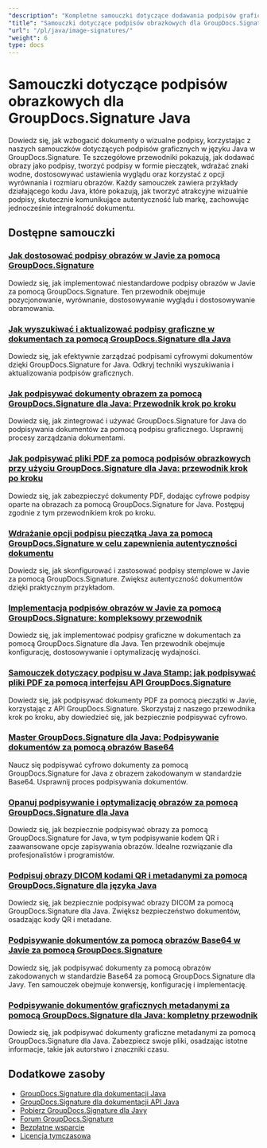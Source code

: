 ```yaml
---
"description": "Kompletne samouczki dotyczące dodawania podpisów graficznych, znaków wodnych i pieczęci do dokumentów przy użyciu GroupDocs.Signature dla Java."
"title": "Samouczki dotyczące podpisów obrazkowych dla GroupDocs.Signature Java"
"url": "/pl/java/image-signatures/"
"weight": 6
type: docs
---
```

# Samouczki dotyczące podpisów obrazkowych dla GroupDocs.Signature Java

Dowiedz się, jak wzbogacić dokumenty o wizualne podpisy, korzystając z naszych samouczków dotyczących podpisów graficznych w języku Java w GroupDocs.Signature. Te szczegółowe przewodniki pokazują, jak dodawać obrazy jako podpisy, tworzyć podpisy w formie pieczątek, wdrażać znaki wodne, dostosowywać ustawienia wyglądu oraz korzystać z opcji wyrównania i rozmiaru obrazów. Każdy samouczek zawiera przykłady działającego kodu Java, które pokazują, jak tworzyć atrakcyjne wizualnie podpisy, skutecznie komunikujące autentyczność lub markę, zachowując jednocześnie integralność dokumentu.

## Dostępne samouczki

### [Jak dostosować podpisy obrazów w Javie za pomocą GroupDocs.Signature](./customize-image-signatures-java-groupdocs-signature/)
Dowiedz się, jak implementować niestandardowe podpisy obrazów w Javie za pomocą GroupDocs.Signature. Ten przewodnik obejmuje pozycjonowanie, wyrównanie, dostosowywanie wyglądu i dostosowywanie obramowania.

### [Jak wyszukiwać i aktualizować podpisy graficzne w dokumentach za pomocą GroupDocs.Signature dla Java](./groupdocs-signature-java-image-signatures/)
Dowiedz się, jak efektywnie zarządzać podpisami cyfrowymi dokumentów dzięki GroupDocs.Signature for Java. Odkryj techniki wyszukiwania i aktualizowania podpisów graficznych.

### [Jak podpisywać dokumenty obrazem za pomocą GroupDocs.Signature dla Java: Przewodnik krok po kroku](./sign-documents-image-groupdocs-signature-java/)
Dowiedz się, jak zintegrować i używać GroupDocs.Signature for Java do podpisywania dokumentów za pomocą podpisu graficznego. Usprawnij procesy zarządzania dokumentami.

### [Jak podpisywać pliki PDF za pomocą podpisów obrazkowych przy użyciu GroupDocs.Signature dla Java: przewodnik krok po kroku](./sign-pdf-image-signature-groupdocs-java/)
Dowiedz się, jak zabezpieczyć dokumenty PDF, dodając cyfrowe podpisy oparte na obrazach za pomocą GroupDocs.Signature for Java. Postępuj zgodnie z tym przewodnikiem krok po kroku.

### [Wdrażanie opcji podpisu pieczątką Java za pomocą GroupDocs.Signature w celu zapewnienia autentyczności dokumentu](./implement-java-stamp-sign-options-groupdocs-signature/)
Dowiedz się, jak skonfigurować i zastosować podpisy stemplowe w Javie za pomocą GroupDocs.Signature. Zwiększ autentyczność dokumentów dzięki praktycznym przykładom.

### [Implementacja podpisów obrazów w Javie za pomocą GroupDocs.Signature: kompleksowy przewodnik](./mastering-image-signatures-java-groupdocs/)
Dowiedz się, jak implementować podpisy graficzne w dokumentach za pomocą GroupDocs.Signature dla Java. Ten przewodnik obejmuje konfigurację, dostosowywanie i optymalizację wydajności.

### [Samouczek dotyczący podpisu w Java Stamp: jak podpisywać pliki PDF za pomocą interfejsu API GroupDocs.Signature](./java-groupdocs-signature-stamp-tutorial/)
Dowiedz się, jak podpisywać dokumenty PDF za pomocą pieczątki w Javie, korzystając z API GroupDocs.Signature. Skorzystaj z naszego przewodnika krok po kroku, aby dowiedzieć się, jak bezpiecznie podpisywać cyfrowo.

### [Master GroupDocs.Signature dla Java: Podpisywanie dokumentów za pomocą obrazów Base64](./groupdocs-signature-java-base64-image/)
Naucz się podpisywać cyfrowo dokumenty za pomocą GroupDocs.Signature for Java z obrazem zakodowanym w standardzie Base64. Usprawnij proces podpisywania dokumentów.

### [Opanuj podpisywanie i optymalizację obrazów za pomocą GroupDocs.Signature dla Java](./groupdocs-signature-java-image-optimization/)
Dowiedz się, jak bezpiecznie podpisywać obrazy za pomocą GroupDocs.Signature for Java, w tym podpisywanie kodem QR i zaawansowane opcje zapisywania obrazów. Idealne rozwiązanie dla profesjonalistów i programistów.

### [Podpisuj obrazy DICOM kodami QR i metadanymi za pomocą GroupDocs.Signature dla języka Java](./sign-dicom-images-groupdocs-signature-java/)
Dowiedz się, jak bezpiecznie podpisywać obrazy DICOM za pomocą GroupDocs.Signature dla Java. Zwiększ bezpieczeństwo dokumentów, osadzając kody QR i metadane.

### [Podpisywanie dokumentów za pomocą obrazów Base64 w Javie za pomocą GroupDocs.Signature](./sign-document-base64-image-groupdocs-signature-java/)
Dowiedz się, jak podpisywać dokumenty za pomocą obrazów zakodowanych w standardzie Base64 za pomocą GroupDocs.Signature dla Javy. Ten samouczek obejmuje konwersję, konfigurację i implementację.

### [Podpisywanie dokumentów graficznych metadanymi za pomocą GroupDocs.Signature dla Java: kompletny przewodnik](./sign-image-documents-metadata-groupdocs-signature-java/)
Dowiedz się, jak podpisywać dokumenty graficzne metadanymi za pomocą GroupDocs.Signature dla Java. Zabezpiecz swoje pliki, osadzając istotne informacje, takie jak autorstwo i znaczniki czasu.

## Dodatkowe zasoby

- [GroupDocs.Signature dla dokumentacji Java](https://docs.groupdocs.com/signature/java/)
- [GroupDocs.Signature dla dokumentacji API Java](https://reference.groupdocs.com/signature/java/)
- [Pobierz GroupDocs.Signature dla Javy](https://releases.groupdocs.com/signature/java/)
- [Forum GroupDocs.Signature](https://forum.groupdocs.com/c/signature)
- [Bezpłatne wsparcie](https://forum.groupdocs.com/)
- [Licencja tymczasowa](https://purchase.groupdocs.com/temporary-license/)